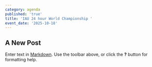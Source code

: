 ```yaml
---
category: agenda
published: 'true'
title: 'IAU 24 hour World Championship '
event_date: '2025-10-18'
---
```

## A New Post

Enter text in [Markdown](http://daringfireball.net/projects/markdown/). Use the toolbar above, or click the **?** button for formatting help.
